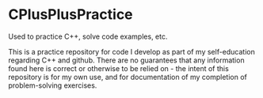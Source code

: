 # CPlusPlusPractice
Used to practice C++, solve code examples, etc.

This is a practice repository for code I develop as part of my self-education regarding C++ and github. There are no guarantees that any information found here is correct or otherwise to be relied on - the intent of this repository is for my own use, and for documentation of my completion of problem-solving exercises.
